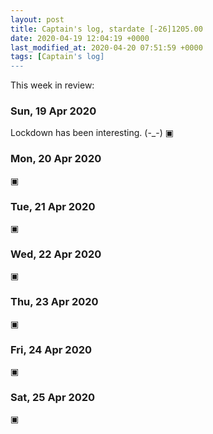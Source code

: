 ```yaml
---
layout: post
title: Captain's log, stardate [-26]1205.00
date: 2020-04-19 12:04:19 +0000
last_modified_at: 2020-04-20 07:51:59 +0000
tags: [Captain's log]
---
```


This week in review:

<!-- more -->

### Sun, 19 Apr 2020
Lockdown has been interesting. (-_-)
▣

### Mon, 20 Apr 2020
▣

### Tue, 21 Apr 2020
▣

### Wed, 22 Apr 2020
▣

### Thu, 23 Apr 2020
▣

### Fri, 24 Apr 2020
▣

### Sat, 25 Apr 2020
▣
